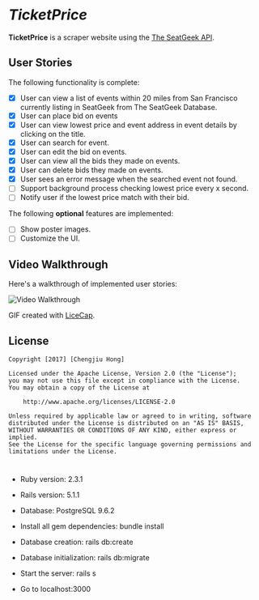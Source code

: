 # *TicketPrice*

**TicketPrice** is a scraper website using the [The SeatGeek API](http://platform.seatgeek.com/).

## User Stories

The following functionality is complete:

- [x] User can view a list of events within 20 miles from San Francisco currently listing in SeatGeek from The SeatGeek Database.
- [x] User can place bid on events
- [x] User can view lowest price and event address in event details by clicking on the title.
- [x] User can search for event.
- [x] User can edit the bid on events.
- [x] User can view all the bids they made on events.
- [x] User can delete bids they made on events.
- [x] User sees an error message when the searched event not found.
- [ ] Support background process checking lowest price every x second.
- [ ] Notify user if the lowest price match with their bid.

The following **optional** features are implemented:
- [ ] Show poster images.
- [ ] Customize the UI.

## Video Walkthrough 

Here's a walkthrough of implemented user stories:

<img src='http://i.imgur.com/link/to/your/gif/file.gif' title='Video Walkthrough' width='' alt='Video Walkthrough' />

GIF created with [LiceCap](http://www.cockos.com/licecap/).

## License

    Copyright [2017] [Chengjiu Hong]

    Licensed under the Apache License, Version 2.0 (the "License");
    you may not use this file except in compliance with the License.
    You may obtain a copy of the License at

        http://www.apache.org/licenses/LICENSE-2.0

    Unless required by applicable law or agreed to in writing, software
    distributed under the License is distributed on an "AS IS" BASIS,
    WITHOUT WARRANTIES OR CONDITIONS OF ANY KIND, either express or implied.
    See the License for the specific language governing permissions and
    limitations under the License.
#
* Ruby version: 2.3.1

* Rails version: 5.1.1

* Database: PostgreSQL 9.6.2

* Install all gem dependencies: bundle install

* Database creation: rails db:create

* Database initialization: rails db:migrate

* Start the server: rails s

* Go to localhost:3000
